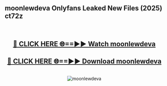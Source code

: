 <h2>moonlewdeva Onlyfans Leaked New Files (2025) ct72z</h2>
<br>
<div align="center">
<h2><a href="https://mediafiles.top/moonlewdeva&ref=git" rel="nofollow">🔴 CLICK HERE 🌐==►► Watch moonlewdeva</a></h2>
<h2><a href="https://mediafiles.top/moonlewdeva&ref=git" rel="nofollow">🔴 CLICK HERE 🌐==►► Download moonlewdeva</a></h2>
<br>
<a href="https://mediafiles.top/moonlewdeva&ref=git" rel="nofollow" data-target="animated-image.originalLink"><img src="https://i.ibb.co.com/xMMVF88/686577567.gif" alt="moonlewdeva" style="max-width: 100%; display: inline-block;" data-target="animated-image.originalImage"></a>
</div>
<br>
<br>